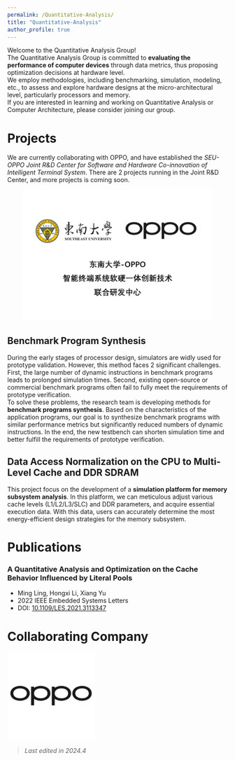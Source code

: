 ```yaml
---
permalink: /Quantitative-Analysis/
title: "Quantitative-Analysis"
author_profile: true
---
```


Welcome to the Quantitative Analysis Group!  
The Quantitative Analysis Group is committed to **evaluating the performance of computer devices** through data metrics, thus proposing optimization decisions at hardware level.  
We employ methodologies, including benchmarking, simulation, modeling, etc., to assess and explore hardware designs at the micro-architectural level, particularly processors and memory.  
If you are interested in learning and working on Quantitative Analysis or Computer Architecture, please consider joining our group.

# Projects
We are currently collaborating with OPPO, and have established the *SEU-OPPO Joint R&D Center for Software and Hardware Co-innovation of Intelligent Terminal System*. There are 2 projects running in the Joint R&D Center, and more projects is coming soon.  
<center>
    <img src="\images\my_image\oppo-lab.jpg" style="width: auto; height: 300px;">
</center>

## Benchmark Program Synthesis
During the early stages of processor design, simulators are widly used for prototype validation. However, this method faces 2 significant challenges. First, the large number of dynamic instructions in benchmark programs leads to prolonged simulation times. Second, existing open-source or commercial benchmark programs often fail to fully meet the requirements of prototype verification.   
To solve these problems, the research team is developing methods for **benchmark programs synthesis**. Based on the characteristics of the application programs, our goal is to synthesize benchmark programs with similar performance metrics but significantly reduced numbers of dynamic instructions. In the end, the new testbench can shorten simulation time and better fulfill the requirements of prototype verification.

## Data Access Normalization on the CPU to Multi-Level Cache and DDR SDRAM
This project focus on the development of a **simulation platform for memory subsystem analysis**. In this platform, we can meticulous adjust various cache levels (L1/L2/L3/SLC) and DDR parameters, and acquire essential execution data. With this data, users can accurately determine the most energy-efficient design strategies for the memory subsystem.

# Publications
### A Quantitative Analysis and Optimization on the Cache Behavior Influenced by Literal Pools
- Ming Ling, Hongxi Li, Xiang Yu
- 2022 IEEE Embedded Systems Letters
- DOI: [10.1109/LES.2021.3113347](http://dx.doi.org/10.1109/LES.2021.3113347)

# Collaborating Company
<img src="\images\my_image\oppo-logo.png" style="width: auto; height: 200px;">

>*Last edited in 2024.4*